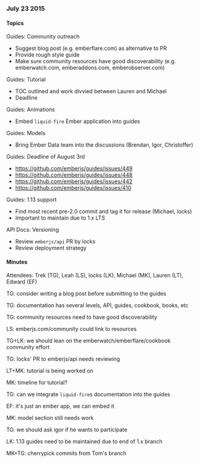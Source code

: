 ### July 23 2015

#### Topics

Guides: Community outreach

* Suggest blog post (e.g. emberflare.com) as alternative to PR
* Provide rough style guide
* Make sure community resources have good discoverability (e.g. emberwatch.com, emberaddons.com, emberobserver.com)

Guides: Tutorial

* TOC outlined and work divvied between Lauren and Michael
* Deadline 

Guides: Animations

* Embed `liquid-fire` Ember application into guides

Guides: Models

* Bring Ember Data team into the discussions (Brendan, Igor, Christoffer)

Guides: Deadline of August 3rd

* https://github.com/emberjs/guides/issues/449
* https://github.com/emberjs/guides/issues/448
* https://github.com/emberjs/guides/issues/442
* https://github.com/emberjs/guides/issues/410

Guides: 1.13 support

* Find most recent pre-2.0 commit and tag it for release (Michael, locks)
* Important to maintain due to 1.x LTS

API Docs: Versioning

* Review `emberjs/api` PR by locks
* Review deployment strategy


#### Minutes

Attendees: Trek (TG), Leah (LS), locks (LK), Michael (MK), Lauren (LT), Edward (EF)

TG: consider writing a blog post before submitting to the guides

TG: documentation has several levels, API, guides, cookbook, books, etc

TG: community resources need to have good discoverability

LS: emberjs.com/community could link to resources

TG+LK: we should lean on the emberwatch/emberflare/cookbook community effort

TG: locks' PR to emberjs/api needs reviewing

LT+MK: tutorial is being worked on

MK: timeline for tutorial?

TG: can we integrate `liquid-fire`s documentation into the guides

EF: it's just an ember app, we can embed it

MK: model section still needs work

TG: we should ask igor if he wants to participate

LK: 1.13 guides need to be maintained due to end of 1.x branch

MK+TG: cherrypick commits from Tom's branch
